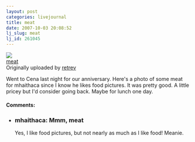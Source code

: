 ```yaml
---
layout: post
categories: livejournal
title: meat
date: 2007-10-03 20:08:52
lj_slug: meat
lj_id: 261045
---
```

[![](http://farm2.static.flickr.com/1164/1479117922_694f5465e4_m.jpg)](http://www.flickr.com/photos/96369621@N00/1479117922/ "photo sharing" )   
[meat](http://www.flickr.com/photos/96369621@N00/1479117922/)   
Originally uploaded by [retrev](http://www.flickr.com/people/96369621@N00/)



Went to Cena last night for our anniversary. Here's a photo of some meat for mhaithaca since I know he likes food pictures. It was pretty good. A little pricey but I'd consider going back. Maybe for lunch one day.


<div id="comments"><h4>Comments:</h4><div class="lj-comments"><ul>
<li class=subject><h3>mhaithaca: Mmm, meat</h3>
<a id="comment-804"></a>
<p>Yes, I like food pictures, but not nearly as much as I like food! Meanie.</p>
</li>
</ul></div></div>
